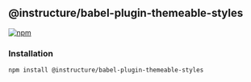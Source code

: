 ## @instructure/babel-plugin-themeable-styles

[npm]: https://img.shields.io/npm/v/@instructure/babel-plugin-themeable-styles.svg
[npm-url]: https://npmjs.com/package/@instructure/babel-plugin-themeable-styles

[![npm][npm]][npm-url]

### Installation

```sh
npm install @instructure/babel-plugin-themeable-styles
```
